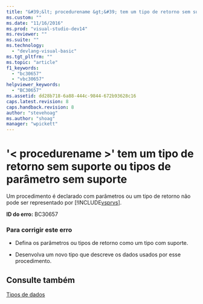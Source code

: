 ```yaml
---
title: "&#39;&lt; procedurename &gt;&#39; tem um tipo de retorno sem suporte ou tipos de par&#226;metro sem suporte | Microsoft Docs"
ms.custom: ""
ms.date: "11/16/2016"
ms.prod: "visual-studio-dev14"
ms.reviewer: ""
ms.suite: ""
ms.technology: 
  - "devlang-visual-basic"
ms.tgt_pltfrm: ""
ms.topic: "article"
f1_keywords: 
  - "bc30657"
  - "vbc30657"
helpviewer_keywords: 
  - "BC30657"
ms.assetid: dd28b718-6a88-444c-9844-672b93628c16
caps.latest.revision: 8
caps.handback.revision: 8
author: "stevehoag"
ms.author: "shoag"
manager: "wpickett"
---
```

# &#39;&lt; procedurename &gt;&#39; tem um tipo de retorno sem suporte ou tipos de par&#226;metro sem suporte
Um procedimento é declarado com parâmetros ou um tipo de retorno não pode ser representado por [!INCLUDE[vsprvs](../../csharp/includes/vsprvs_md.md)].  
  
 **ID do erro:** BC30657  
  
### Para corrigir este erro  
  
-   Defina os parâmetros ou tipos de retorno como um tipo com suporte.  
  
-   Desenvolva um novo tipo que descreve os dados usados por esse procedimento.  
  
## Consulte também  
 [Tipos de dados](../../visual-basic/language-reference/data-types/data-type-summary.md)